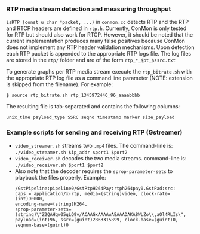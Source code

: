 ### RTP media stream detection and measuring throughput

`isRTP (const u_char *packet, ...)` in `conmon.cc` detects RTP and
the RTP and RTCP headers are defined in `rtp.h`. Currently, ConMon is only
tested for RTP but should also work for RTCP. However, it should be noted
that the current implementation produces many false positives because ConMon
does not implement any RTP header validation mechanisms. Upon detection 
each RTP packet is appended to the appropriate RTP logs file. The log 
files are stored in the `rtp/` folder and are of the form 
`rtp_*_$pt_$ssrc.txt`

To generate graphs per RTP media stream execute the `rtp_bitrate.sh` with
the appropriate RTP log file as a command line parameter (NOTE: extension
is skipped from the filename). For example:
```
$ source rtp_bitrate.sh rtp_1345972446_96_aaaabbbb
```

The resulting file is tab-separated and contains the following columns:
```
unix_time payload_type SSRC seqno timestamp marker size_payload
```

### Example scripts for sending and receiving RTP (Gstreamer)

* `video_streamer.sh` streams two `.mp4` files. The command-line is:
  `./video_streamer.sh $ip_addr $port1 $port2`
* `video_receiver.sh` decodes the two media streams. command-line is:
  `./video_receiver.sh $port1 $port2`
* Also note that the decoder requires the `sprop-parameter-sets` to
  playback the files properly. 
  Example:
  ```
  /GstPipeline:pipeline0/GstRtpH264Pay:rtph264pay0.GstPad:src: 
  caps = application/x-rtp, media=(string)video, clock-rate=(int)90000,
  encoding-name=(string)H264,
  sprop-parameter-sets=(string)\"Z2QAHqw05gLQ9v/ACAAGxAAAAwAEAAADAKA8WLZo\\,aOl4RLIs\",
  payload=(int)96, ssrc=(guint)2863315899, clock-base=(guint)0,
  seqnum-base=(guint)0
  ```

